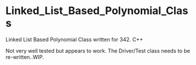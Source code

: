 # Linked_List_Based_Polynomial_Class
Linked List Based Polynomial Class written for 342. C++

Not very well tested but appears to work.  The Driver/Test class needs to be re-written..WIP.
